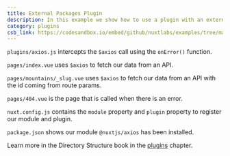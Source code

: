 ```yaml
---
title: External Packages Plugin
description: In this example we show how to use a plugin with an external package - axios
category: plugins
csb_link: https://codesandbox.io/embed/github/nuxtlabs/examples/tree/master/plugins/external-packages-plugin?fontsize=14&hidenavigation=1&module=%2Fplugins%2Faxios.js&theme=dark&view=editor
---
```


<example-intro></example-intro>

`plugins/axios.js` intercepts the `$axios` call using the `onError()` function.

`pages/index.vue` uses `$axios` to fetch our data from an API.

`pages/mountains/_slug.vue` uses `$axios` to fetch our data from an API with the id coming from route params.

`pages/404.vue` is the page that is called when there is an error.

`nuxt.config.js` contains the `module` property and `plugin` property to register our module and plugin.

`package.json` shows our module `@nuxtjs/axios` has been installed.

<base-alert type="next">

Learn more in the Directory Structure book in the [plugins](/docs/2.x/directory-structure/plugins#external-packages) chapter.

</base-alert>

<code-sandbox :src="csb_link"></code-sandbox>
